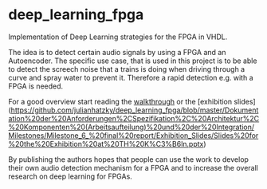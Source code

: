 # deep_learning_fpga
Implementation of Deep Learning strategies for the FPGA in VHDL.

The idea is to detect certain audio signals by using a FPGA and an Autoencoder.
The specific use case, that is used in this project is to be able to detect the screech noise that a trains is doing when driving through a curve and spray water to prevent it. Therefore a rapid detection e.g. with a FPGA is needed.


For a good overview start reading the [walkthrough](https://github.com/julianhatzky/deep_learning_fpga/blob/master/walkthrough.pdf)
or the [exhibition slides] (https://github.com/julianhatzky/deep_learning_fpga/blob/master/Dokumentation%20der%20Anforderungen%2CSpezifikation%2C%20Architektur%2C%20Komponenten%20(Arbeitsaufteilung)%20und%20der%20Integration/Milestones/Milestone_6_%20final%20report/Exhibition_Slides/Slides%20for%20the%20Exhibition%20at%20TH%20K%C3%B6ln.pptx) 

By publishing the authors hopes that people can use the work to develop their own audio detection mechanism for a FPGA and to increase the overall research on deep learning for FPGAs.

